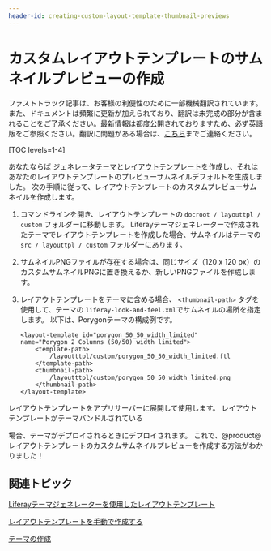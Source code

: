 ```yaml
---
header-id: creating-custom-layout-template-thumbnail-previews
---
```


# カスタムレイアウトテンプレートのサムネイルプレビューの作成

<p class="alert alert-info"><span class="wysiwyg-color-blue120">ファストトラック記事は、お客様の利便性のために一部機械翻訳されています。また、ドキュメントは頻繁に更新が加えられており、翻訳は未完成の部分が含まれることをご了承ください。最新情報は都度公開されておりますため、必ず英語版をご参照ください。翻訳に問題がある場合は、<a href="mailto:support-content-jp@liferay.com">こちら</a>までご連絡ください。</span></p>

[TOC levels=1-4]

あなたならば [ジェネレータテーマとレイアウトテンプレートを作成し](/docs/7-1/tutorials/-/knowledge_base/t/creating-layout-templates-with-the-themes-generator)、それはあなたのレイアウトテンプレートのプレビューサムネイルデフォルトを生成しました。 次の手順に従って、レイアウトテンプレートのカスタムプレビューサムネイルを作成します。

1.  コマンドラインを開き、レイアウトテンプレートの `docroot / layouttpl / custom` フォルダーに移動します。 Liferayテーマジェネレーターで作成されたテーマでレイアウトテンプレートを作成した場合、サムネイルはテーマの `src / layouttpl / custom` フォルダーにあります。

2.  サムネイルPNGファイルが存在する場合は、同じサイズ（120 x 120 px）のカスタムサムネイルPNGに置き換えるか、新しいPNGファイルを作成します。

3.  レイアウトテンプレートをテーマに含める場合、 `<thumbnail-path>` タグを使用して、テーマの `liferay-look-and-feel.xml`でサムネイルの場所を指定します。 以下は、Porygonテーマの構成例です。
   
        <layout-template id="porygon_50_50_width_limited" 
        name="Porygon 2 Columns (50/50) width limited">
            <template-path>
                /layoutttpl/custom/porygon_50_50_width_limited.ftl
            </template-path>
            <thumbnail-path>
                /layoutttpl/custom/porygon_50_50_width_limited.png
            </thumbnail-path>
        </layout-template>

レイアウトテンプレートをアプリサーバーに展開して使用します。 レイアウトテンプレートがテーマ</a>バンドルされている

場合、テーマがデプロイされるときにデプロイされます。 これで、@product@レイアウトテンプレートのカスタムサムネイルプレビューを作成する方法がわかりました！</p> 



## 関連トピック

[Liferayテーマジェネレーターを使用したレイアウトテンプレート](/docs/7-1/tutorials/-/knowledge_base/t/creating-layout-templates-with-the-themes-generator)

[レイアウトテンプレートを手動で作成する](/docs/7-1/tutorials/-/knowledge_base/t/creating-layout-templates-manually)

[テーマの作成](/docs/7-1/tutorials/-/knowledge_base/t/creating-themes)
